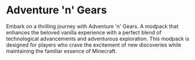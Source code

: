 # Adventure 'n' Gears

Embark on a thrilling journey with Adventure 'n' Gears. A modpack that enhances the beloved vanilla experience with a perfect blend of technological advancements and adventurous exploration. This modpack is designed for players who crave the excitement of new discoveries while maintaining the familiar essence of Minecraft.
